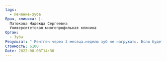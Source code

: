 ```yaml
---
tags:
  - Лечение-зуба
Врач, клиника: |-
  Патюкова Надежда Сергеевна
  Университетская многопрофильная клиника
Орган:
  - Зубы
Результат: " Рентген через 3 месяца.неделю зуб не нагружать. Если будет болеть через неделю по ночам - удаление нерва."
Стоимость: 6100
Date: 2022-08-08T14:38
---
```

